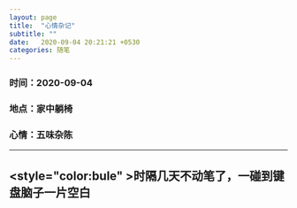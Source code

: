 ```yaml
---
layout: page
title:  "心情杂记"
subtitle: ""
date:   2020-09-04 20:21:21 +0530
categories: 随笔
---
```

### 时间：2020-09-04
### 地点：家中躺椅
### 心情：五味杂陈
---
## <style="color:bule" >时隔几天不动笔了，一碰到键盘脑子一片空白